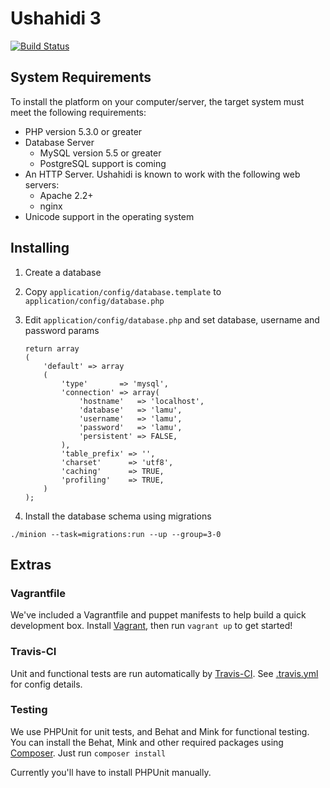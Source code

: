 Ushahidi 3
============

[![Build Status](https://travis-ci.org/ushahidi/Lamu.png)](https://travis-ci.org/ushahidi/Lamu)

System Requirements
-------------------
To install the platform on your computer/server, the target system must meet the following requirements:

* PHP version 5.3.0 or greater
* Database Server
    - MySQL version 5.5 or greater
    - PostgreSQL support is coming
* An HTTP Server. Ushahidi is known to work with the following web servers:
    - Apache 2.2+
    - nginx
* Unicode support in the operating system

Installing
----------
1. Create a database
2. Copy ```application/config/database.template``` to ```application/config/database.php```
3. Edit ```application/config/database.php``` and set database, username and password params

	```
	return array
	(
		'default' => array
		(
			'type'       => 'mysql',
			'connection' => array(
				'hostname'   => 'localhost',
				'database'   => 'lamu',
				'username'   => 'lamu',
				'password'   => 'lamu',
				'persistent' => FALSE,
			),
			'table_prefix' => '',
			'charset'      => 'utf8',
			'caching'      => TRUE,
			'profiling'    => TRUE,
		)
	);
	```

4. Install the database schema using migrations

  ```./minion --task=migrations:run --up --group=3-0```

Extras
------

### Vagrantfile

We've included a Vagrantfile and puppet manifests to help build a quick development box. Install [Vagrant](http://www.vagrantup.com/), then run ```vagrant up``` to get started!

### Travis-CI

Unit and functional tests are run automatically by [Travis-CI](https://travis-ci.org/ushahidi/Lamu).
See [.travis.yml](https://github.com/ushahidi/Lamu/blob/master/.travis.yml) for config details.

### Testing

We use PHPUnit for unit tests, and Behat and Mink for functional testing.
You can install the Behat, Mink and other required packages using [Composer](getcomposer.org). Just run
```composer install```

Currently you'll have to install PHPUnit manually.
